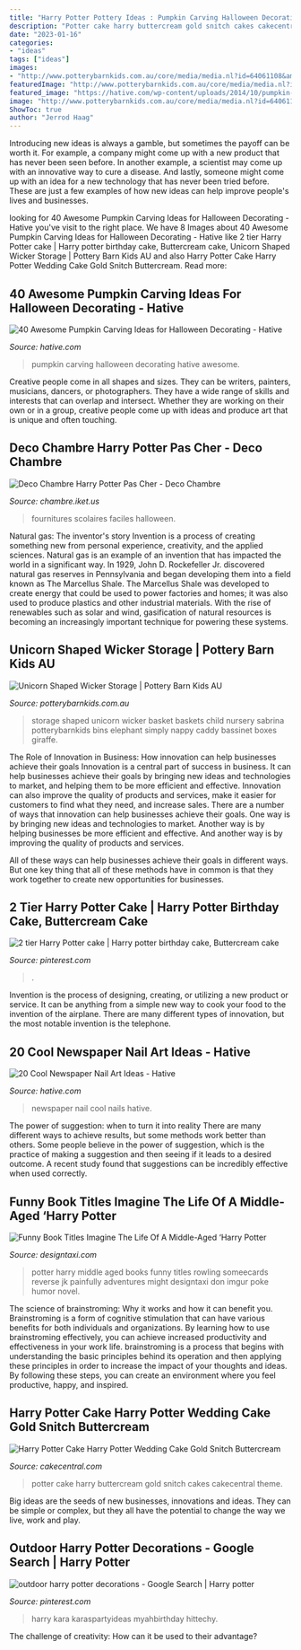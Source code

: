 ```yaml
---
title: "Harry Potter Pottery Ideas : Pumpkin Carving Halloween Decorating Hative Awesome"
description: "Potter cake harry buttercream gold snitch cakes cakecentral theme"
date: "2023-01-16"
categories:
- "ideas"
tags: ["ideas"]
images:
- "http://www.potterybarnkids.com.au/core/media/media.nl?id=64061108&amp;c=3572911&amp;h=a8c972229818bedfed0d"
featuredImage: "http://www.potterybarnkids.com.au/core/media/media.nl?id=64061108&amp;c=3572911&amp;h=a8c972229818bedfed0d"
featured_image: "https://hative.com/wp-content/uploads/2014/10/pumpkin-carving-ideas/18-house-pumpkin.jpg"
image: "http://www.potterybarnkids.com.au/core/media/media.nl?id=64061108&amp;c=3572911&amp;h=a8c972229818bedfed0d"
ShowToc: true
author: "Jerrod Haag"
---
```



Introducing new ideas is always a gamble, but sometimes the payoff can be worth it. For example, a company might come up with a new product that has never been seen before. In another example, a scientist may come up with an innovative way to cure a disease. And lastly, someone might come up with an idea for a new technology that has never been tried before. These are just a few examples of how new ideas can help improve people's lives and businesses.

	

		
looking for 40 Awesome Pumpkin Carving Ideas for Halloween Decorating - Hative you've visit to the right place. We have 8 Images about 40 Awesome Pumpkin Carving Ideas for Halloween Decorating - Hative like 2 tier Harry Potter cake | Harry potter birthday cake, Buttercream cake, Unicorn Shaped Wicker Storage | Pottery Barn Kids AU and also Harry Potter Cake Harry Potter Wedding Cake Gold Snitch Buttercream. Read more:
		
    
## 40 Awesome Pumpkin Carving Ideas For Halloween Decorating - Hative

<img loading=lazy src="https://hative.com/wp-content/uploads/2014/10/pumpkin-carving-ideas/18-house-pumpkin.jpg" onerror="this.onerror=null;this.src='https://tse2.mm.bing.net/th?id=OIP.WHrcC5F0iUmuE0iraLJGYQHaIh&amp;pid=15.1';" alt="40 Awesome Pumpkin Carving Ideas for Halloween Decorating - Hative">

_Source: hative.com_

>pumpkin carving halloween decorating hative awesome. 

	

Creative people come in all shapes and sizes. They can be writers, painters, musicians, dancers, or photographers. They have a wide range of skills and interests that can overlap and intersect. Whether they are working on their own or in a group, creative people come up with ideas and produce art that is unique and often touching.

    
## Deco Chambre Harry Potter Pas Cher - Deco Chambre

<img loading=lazy src="https://chambre.iket.us/wp-content/uploads/2019/11/deco-chambre-harry-potter-pas-cher-4.jpg" onerror="this.onerror=null;this.src='https://tse3.mm.bing.net/th?id=OIP.syqdyP7VpdxhhWj2aT9tjgHaEK&amp;pid=15.1';" alt="Deco Chambre Harry Potter Pas Cher - Deco Chambre">

_Source: chambre.iket.us_

>fournitures scolaires faciles halloween. 

	

Natural gas: The inventor's story
Invention is a process of creating something new from personal experience, creativity, and the applied sciences. Natural gas is an example of an invention that has impacted the world in a significant way. In 1929, John D. Rockefeller Jr. discovered natural gas reserves in Pennsylvania and began developing them into a field known as The Marcellus Shale. The Marcellus Shale was developed to create energy that could be used to power factories and homes; it was also used to produce plastics and other industrial materials. With the rise of renewables such as solar and wind, gasification of natural resources is becoming an increasingly important technique for powering these systems.

    
## Unicorn Shaped Wicker Storage | Pottery Barn Kids AU

<img loading=lazy src="http://www.potterybarnkids.com.au/core/media/media.nl?id=64061108&amp;c=3572911&amp;h=a8c972229818bedfed0d" onerror="this.onerror=null;this.src='https://tse2.mm.bing.net/th?id=OIP.5RqDTtMbqfj8fd54OwOYCAHaGi&amp;pid=15.1';" alt="Unicorn Shaped Wicker Storage | Pottery Barn Kids AU">

_Source: potterybarnkids.com.au_

>storage shaped unicorn wicker basket baskets child nursery sabrina potterybarnkids bins elephant simply nappy caddy bassinet boxes giraffe. 

	

The Role of Innovation in Business: How innovation can help businesses achieve their goals
Innovation is a central part of success in business. It can help businesses achieve their goals by bringing new ideas and technologies to market, and helping them to be more efficient and effective. Innovation can also improve the quality of products and services, make it easier for customers to find what they need, and increase sales.
There are a number of ways that innovation can help businesses achieve their goals. One way is by bringing new ideas and technologies to market. Another way is by helping businesses be more efficient and effective. And another way is by improving the quality of products and services.

All of these ways can help businesses achieve their goals in different ways. But one key thing that all of these methods have in common is that they work together to create new opportunities for businesses.

    
## 2 Tier Harry Potter Cake | Harry Potter Birthday Cake, Buttercream Cake

<img loading=lazy src="https://i.pinimg.com/736x/b0/41/2e/b0412e3b7b6bf2a77141ccbed1aa4f27.jpg" onerror="this.onerror=null;this.src='https://tse1.mm.bing.net/th?id=OIP.F77zKt6DGkC6r1MAgsSo2wHaJ4&amp;pid=15.1';" alt="2 tier Harry Potter cake | Harry potter birthday cake, Buttercream cake">

_Source: pinterest.com_

>. 

	

Invention is the process of designing, creating, or utilizing a new product or service. It can be anything from a simple new way to cook your food to the invention of the airplane. There are many different types of innovation, but the most notable invention is the telephone.

    
## 20 Cool Newspaper Nail Art Ideas - Hative

<img loading=lazy src="https://hative.com/wp-content/uploads/2014/10/newspaper-nail-art-ideas/17-newspaper-nails.jpg" onerror="this.onerror=null;this.src='https://tse3.mm.bing.net/th?id=OIP.dGnGiYYUYRqqV_9VL2YSxAHaHa&amp;pid=15.1';" alt="20 Cool Newspaper Nail Art Ideas - Hative">

_Source: hative.com_

>newspaper nail cool nails hative. 

	

The power of suggestion: when to turn it into reality
There are many different ways to achieve results, but some methods work better than others. Some people believe in the power of suggestion, which is the practice of making a suggestion and then seeing if it leads to a desired outcome. A recent study found that suggestions can be incredibly effective when used correctly.

    
## Funny Book Titles Imagine The Life Of A Middle-Aged ‘Harry Potter

<img loading=lazy src="http://editorial.designtaxi.com/news-agehp1607/3.jpg" onerror="this.onerror=null;this.src='https://tse4.mm.bing.net/th?id=OIP.yVfkHOQOqwfHMceNfWgALQHaLK&amp;pid=15.1';" alt="Funny Book Titles Imagine The Life Of A Middle-Aged ‘Harry Potter">

_Source: designtaxi.com_

>potter harry middle aged books funny titles rowling someecards reverse jk painfully adventures might designtaxi don imgur poke humor novel. 

	

The science of brainstroming: Why it works and how it can benefit you.
Brainstroming is a form of cognitive stimulation that can have various benefits for both individuals and organizations. By learning how to use brainstroming effectively, you can achieve increased productivity and effectiveness in your work life. brainstroming is a process that begins with understanding the basic principles behind its operation and then applying these principles in order to increase the impact of your thoughts and ideas. By following these steps, you can create an environment where you feel productive, happy, and inspired.

    
## Harry Potter Cake Harry Potter Wedding Cake Gold Snitch Buttercream

<img loading=lazy src="https://cdn001.cakecentral.com/gallery/2015/03/900_8651730LVW_harry-potter-cake-harry-potter-wedding-cake-gold-snitch-buttercream-wedding-cake.jpg" onerror="this.onerror=null;this.src='https://tse2.mm.bing.net/th?id=OIP.PB3bLQTXaRxSGA5F_JkbfgHaLH&amp;pid=15.1';" alt="Harry Potter Cake Harry Potter Wedding Cake Gold Snitch Buttercream">

_Source: cakecentral.com_

>potter cake harry buttercream gold snitch cakes cakecentral theme. 

	

Big ideas are the seeds of new businesses, innovations and ideas. They can be simple or complex, but they all have the potential to change the way we live, work and play.

    
## Outdoor Harry Potter Decorations - Google Search | Harry Potter

<img loading=lazy src="https://i.pinimg.com/736x/b2/1c/e7/b21ce76b8256e9f6a7765d90cacb36d3.jpg" onerror="this.onerror=null;this.src='https://tse4.mm.bing.net/th?id=OIP.MSheRiKp2lM8U4eHuVKYhwHaLL&amp;pid=15.1';" alt="outdoor harry potter decorations - Google Search | Harry potter">

_Source: pinterest.com_

>harry kara karaspartyideas myahbirthday hittechy. 

	

The challenge of creativity: How can it be used to their advantage?
 


